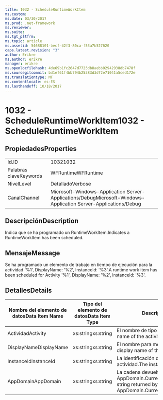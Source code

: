 ```yaml
---
title: 1032 - ScheduleRuntimeWorkItem
ms.custom: 
ms.date: 03/30/2017
ms.prod: .net-framework
ms.reviewer: 
ms.suite: 
ms.tgt_pltfrm: 
ms.topic: article
ms.assetid: 54688101-becf-42f3-80ca-f53a7b527620
caps.latest.revision: "3"
author: Erikre
ms.author: erikre
manager: erikre
ms.openlocfilehash: 4de69b1fc2647d7723db8aebb02942938db7478f
ms.sourcegitcommit: bd1ef61f4bb794b25383d3d72e71041a5ced172e
ms.translationtype: MT
ms.contentlocale: es-ES
ms.lasthandoff: 10/18/2017
---
```

# <a name="1032---scheduleruntimeworkitem"></a><span data-ttu-id="8b4e1-102">1032 - ScheduleRuntimeWorkItem</span><span class="sxs-lookup"><span data-stu-id="8b4e1-102">1032 - ScheduleRuntimeWorkItem</span></span>
## <a name="properties"></a><span data-ttu-id="8b4e1-103">Propiedades</span><span class="sxs-lookup"><span data-stu-id="8b4e1-103">Properties</span></span>  
  
|||  
|-|-|  
|<span data-ttu-id="8b4e1-104">Id.</span><span class="sxs-lookup"><span data-stu-id="8b4e1-104">ID</span></span>|<span data-ttu-id="8b4e1-105">1032</span><span class="sxs-lookup"><span data-stu-id="8b4e1-105">1032</span></span>|  
|<span data-ttu-id="8b4e1-106">Palabras clave</span><span class="sxs-lookup"><span data-stu-id="8b4e1-106">Keywords</span></span>|<span data-ttu-id="8b4e1-107">WFRuntime</span><span class="sxs-lookup"><span data-stu-id="8b4e1-107">WFRuntime</span></span>|  
|<span data-ttu-id="8b4e1-108">Nivel</span><span class="sxs-lookup"><span data-stu-id="8b4e1-108">Level</span></span>|<span data-ttu-id="8b4e1-109">Detallado</span><span class="sxs-lookup"><span data-stu-id="8b4e1-109">Verbose</span></span>|  
|<span data-ttu-id="8b4e1-110">Canal</span><span class="sxs-lookup"><span data-stu-id="8b4e1-110">Channel</span></span>|<span data-ttu-id="8b4e1-111">Microsoft-Windows-Application Server-Applications/Debug</span><span class="sxs-lookup"><span data-stu-id="8b4e1-111">Microsoft-Windows-Application Server-Applications/Debug</span></span>|  
  
## <a name="description"></a><span data-ttu-id="8b4e1-112">Descripción</span><span class="sxs-lookup"><span data-stu-id="8b4e1-112">Description</span></span>  
 <span data-ttu-id="8b4e1-113">Indica que se ha programado un RuntimeWorkItem.</span><span class="sxs-lookup"><span data-stu-id="8b4e1-113">Indicates a RuntimeWorkItem has been scheduled.</span></span>  
  
## <a name="message"></a><span data-ttu-id="8b4e1-114">Mensaje</span><span class="sxs-lookup"><span data-stu-id="8b4e1-114">Message</span></span>  
 <span data-ttu-id="8b4e1-115">Se ha programado un elemento de trabajo en tiempo de ejecución para la actividad '%1', DisplayName: '%2', InstanceId: '%3'.</span><span class="sxs-lookup"><span data-stu-id="8b4e1-115">A runtime work item has been scheduled for Activity '%1', DisplayName: '%2', InstanceId: '%3'.</span></span>  
  
## <a name="details"></a><span data-ttu-id="8b4e1-116">Detalles</span><span class="sxs-lookup"><span data-stu-id="8b4e1-116">Details</span></span>  
  
|<span data-ttu-id="8b4e1-117">Nombre del elemento de datos</span><span class="sxs-lookup"><span data-stu-id="8b4e1-117">Data Item Name</span></span>|<span data-ttu-id="8b4e1-118">Tipo del elemento de datos</span><span class="sxs-lookup"><span data-stu-id="8b4e1-118">Data Item Type</span></span>|<span data-ttu-id="8b4e1-119">Descripción</span><span class="sxs-lookup"><span data-stu-id="8b4e1-119">Description</span></span>|  
|--------------------|--------------------|-----------------|  
|<span data-ttu-id="8b4e1-120">Actividad</span><span class="sxs-lookup"><span data-stu-id="8b4e1-120">Activity</span></span>|<span data-ttu-id="8b4e1-121">xs:string</span><span class="sxs-lookup"><span data-stu-id="8b4e1-121">xs:string</span></span>|<span data-ttu-id="8b4e1-122">El nombre de tipo de la actividad.</span><span class="sxs-lookup"><span data-stu-id="8b4e1-122">The type name of the activity.</span></span>|  
|<span data-ttu-id="8b4e1-123">DisplayName</span><span class="sxs-lookup"><span data-stu-id="8b4e1-123">DisplayName</span></span>|<span data-ttu-id="8b4e1-124">xs:string</span><span class="sxs-lookup"><span data-stu-id="8b4e1-124">xs:string</span></span>|<span data-ttu-id="8b4e1-125">El nombre para mostrar de la actividad.</span><span class="sxs-lookup"><span data-stu-id="8b4e1-125">The display name of the activity.</span></span>|  
|<span data-ttu-id="8b4e1-126">InstanceId</span><span class="sxs-lookup"><span data-stu-id="8b4e1-126">InstanceId</span></span>|<span data-ttu-id="8b4e1-127">xs:string</span><span class="sxs-lookup"><span data-stu-id="8b4e1-127">xs:string</span></span>|<span data-ttu-id="8b4e1-128">La identificación de instancia de la actividad.</span><span class="sxs-lookup"><span data-stu-id="8b4e1-128">The instance id of the activity.</span></span>|  
|<span data-ttu-id="8b4e1-129">AppDomain</span><span class="sxs-lookup"><span data-stu-id="8b4e1-129">AppDomain</span></span>|<span data-ttu-id="8b4e1-130">xs:string</span><span class="sxs-lookup"><span data-stu-id="8b4e1-130">xs:string</span></span>|<span data-ttu-id="8b4e1-131">La cadena devuelta por AppDomain.CurrentDomain.FriendlyName.</span><span class="sxs-lookup"><span data-stu-id="8b4e1-131">The string returned by AppDomain.CurrentDomain.FriendlyName.</span></span>|
